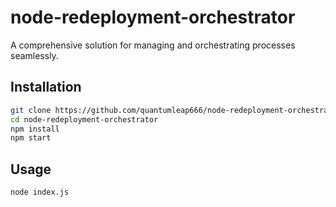 # node-redeployment-orchestrator

A comprehensive solution for managing and orchestrating processes seamlessly.

## Installation

```bash
git clone https://github.com/quantumleap666/node-redeployment-orchestrator.git
cd node-redeployment-orchestrator
npm install
npm start
```

## Usage
```bash
node index.js
```
